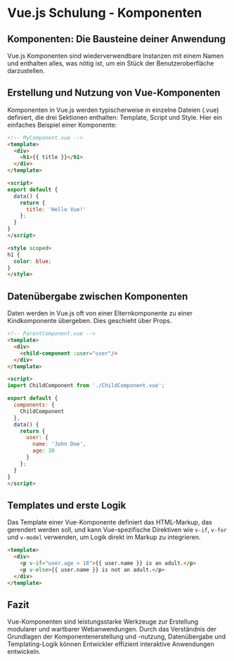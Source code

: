 
# Vue.js Schulung - Komponenten

## Komponenten: Die Bausteine deiner Anwendung

Vue.js Komponenten sind wiederverwendbare Instanzen mit einem Namen und enthalten alles, was nötig ist, um ein Stück der Benutzeroberfläche darzustellen.

## Erstellung und Nutzung von Vue-Komponenten

Komponenten in Vue.js werden typischerweise in einzelne Dateien (.vue) definiert, die drei Sektionen enthalten: Template, Script und Style. Hier ein einfaches Beispiel einer Komponente:

```html
<!-- MyComponent.vue -->
<template>
  <div>
    <h1>{{ title }}</h1>
  </div>
</template>

<script>
export default {
  data() {
    return {
      title: 'Hello Vue!'
    };
  }
}
</script>

<style scoped>
h1 {
  color: blue;
}
</style>
```

## Datenübergabe zwischen Komponenten

Daten werden in Vue.js oft von einer Elternkomponente zu einer Kindkomponente übergeben. Dies geschieht über Props.

```html
<!-- ParentComponent.vue -->
<template>
  <div>
    <child-component :user="user"/>
  </div>
</template>

<script>
import ChildComponent from './ChildComponent.vue';

export default {
  components: {
    ChildComponent
  },
  data() {
    return {
      user: {
        name: 'John Doe',
        age: 30
      }
    };
  }
}
</script>
```

## Templates und erste Logik

Das Template einer Vue-Komponente definiert das HTML-Markup, das gerendert werden soll, und kann Vue-spezifische Direktiven wie `v-if`, `v-for` und `v-model` verwenden, um Logik direkt im Markup zu integrieren.

```html
<template>
  <div>
    <p v-if="user.age > 18">{{ user.name }} is an adult.</p>
    <p v-else>{{ user.name }} is not an adult.</p>
  </div>
</template>
```

## Fazit

Vue-Komponenten sind leistungsstarke Werkzeuge zur Erstellung modularer und wartbarer Webanwendungen. Durch das Verständnis der Grundlagen der Komponentenerstellung und -nutzung, Datenübergabe und Templating-Logik können Entwickler effizient interaktive Anwendungen entwickeln.
